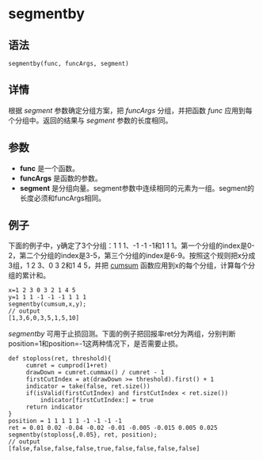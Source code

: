 # segmentby

## 语法

`segmentby(func, funcArgs, segment)`

## 详情

根据 *segment* 参数确定分组方案，把 *funcArgs* 分组，并把函数 *func*
应用到每个分组中。返回的结果与 *segment* 参数的长度相同。

## 参数

* **func** 是一个函数。
* **funcArgs** 是函数的参数。
* **segment** 是分组向量。segment参数中连续相同的元素为一组。segment的长度必须和funcArgs相同。

## 例子

下面的例子中，y确定了3个分组：1 1 1、-1 -1 -1和1 1
1。第一个分组的index是0-2，第二个分组的index是3-5，第三个分组的index是6-9。按照这个规则把x分成3组，1 2 3、0 3 2和1 4 5，并把
[cumsum](../c/cumsum.md) 函数应用到x的每个分组，计算每个分组的累计和。

```
x=1 2 3 0 3 2 1 4 5
y=1 1 1 -1 -1 -1 1 1 1
segmentby(cumsum,x,y);
// output
[1,3,6,0,3,5,1,5,10]
```

*segmentby*
可用于止损回测。下面的例子把回报率ret分为两组，分别判断position=1和position=-1这两种情况下，是否需要止损。

```
def stoploss(ret, threshold){
     cumret = cumprod(1+ret)
     drawDown = cumret.cummax() / cumret - 1
     firstCutIndex = at(drawDown >= threshold).first() + 1
     indicator = take(false, ret.size())
     if(isValid(firstCutIndex) and firstCutIndex < ret.size())
         indicator[firstCutIndex:] = true
     return indicator
}
position = 1 1 1 1 1 -1 -1 -1 -1
ret = 0.01 0.02 -0.04 -0.02 -0.01 -0.005 -0.015 0.005 0.025
segmentby(stoploss{,0.05}, ret, position);
// output
[false,false,false,false,true,false,false,false,false]
```

